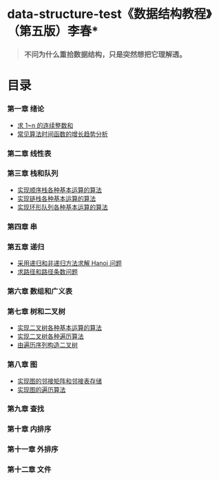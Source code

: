 <!--
 * @Date        : 2020-05-21 16:40:42
 * @LastEditors : anlzou
 * @Github      : https://github.com/anlzou
 * @LastEditTime: 2020-05-29 17:26:56
 * @FilePath    : \data-structure\README.md
 * @Describe    : 
--> 
# data-structure-test《数据结构教程》（第五版）李春*
>### 不问为什么重拾数据结构，只是突然想把它理解透。

# 目录
### 第一章 绪论
- [求 1~n 的连续整数和](./chapters/chapter01-introduction/test-1.md)
- [常见算法时间函数的增长趋势分析](./chapters/chapter01-introduction/test-2.md)
### 第二章 线性表
### 第三章 栈和队列
- [实现顺序栈各种基本运算的算法](./chapters/chapter03-stacks-and-queues/test-1.md)
- [实现链栈各种基本运算的算法](./chapters/chapter03-stacks-and-queues/test-2.md)
- [实现环形队列各种基本运算的算法](./chapters/chapter03-stacks-and-queues/test-3.md)
### 第四章 串
### 第五章 递归
- [采用递归和非递归方法求解 Hanoi 问题](./chapters/chapter05-recursive/test-1.md)
- [求路径和路径条数问题](./chapters/chapter05-recursive/test-2.md)
### 第六章 数组和广义表
### 第七章 树和二叉树
- [实现二叉树各种基本运算的算法](./chapters/chapter07-trees-and-binary-trees/test-1.md)
- [实现二叉树各种遍历算法](./chapters/chapter07-trees-and-binary-trees/test-2.md)
- [由遍历序列构造二叉树](./chapters/chapter07-trees-and-binary-trees/test-3.md)
### 第八章 图
- [实现图的邻接矩阵和邻接表存储](./chapters/chapter08-graph/test-1.md)
- [实现图的遍历算法](./chapters/chapter08-graph/test-2.md)
### 第九章 查找
### 第十章 内排序
### 第十一章 外排序
### 第十二章 文件